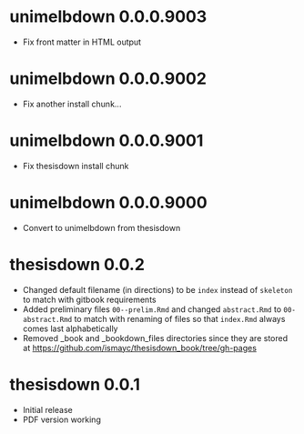 # unimelbdown 0.0.0.9003

- Fix front matter in HTML output

# unimelbdown 0.0.0.9002

- Fix another install chunk...

# unimelbdown 0.0.0.9001

- Fix thesisdown install chunk

# unimelbdown 0.0.0.9000

- Convert to unimelbdown from thesisdown

# thesisdown 0.0.2

- Changed default filename (in directions) to be `index` instead of `skeleton` to match with gitbook requirements
- Added preliminary files `00--prelim.Rmd` and changed `abstract.Rmd` to `00-abstract.Rmd` to match
with renaming of files so that `index.Rmd` always comes last alphabetically
- Removed _book and _bookdown_files directories since they are stored at <https://github.com/ismayc/thesisdown_book/tree/gh-pages>

# thesisdown 0.0.1

- Initial release
- PDF version working
